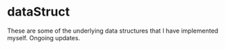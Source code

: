 # dataStruct
These are some of the underlying data structures that I have implemented myself. Ongoing updates.
